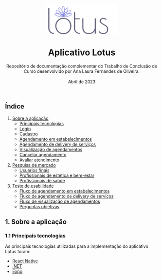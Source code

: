 <p align="center">
  <img src="resources\images\Aplicativo\logo.png" alt="logotipo_lotus" width="auto" height="100">
  <h1 align="center">Aplicativo Lotus</h1>
  <p align="center">
    Repositório de documentação complementar do Trabalho de Conclusão de Curso desenvolvido por Ana Laura Fernandes de Oliveira.
    <br /><br />
    Abril de 2023
  </p>
</p>

<br />

## Índice

1. [Sobre a aplicação](#sobre-a-aplicação)
    - [Principais tecnologias](#principais-tecnologias)
    - [Login](#login)
    - [Cadastro](#cadastro)
    - [Agendamento em estabelecimentos](#agendamento-estabelecimentos)
    - [Agendamento de delivery de serviços](#agendamento-personalizado)
    - [Visualização de agendamentos](#agenda)
    - [Cancelar agendamento](#cancelamento)
    - [Avaliar atendimento](#avaliação)
2. [Pesquisa de mercado](#pesquisa-mercado)
    - [Usuários finais](#usuarios)
    - [Profissionais de estética e bem-estar](#profissionais-estetica)
    - [Profissionais de saúde](#profissionais-saude)
3. [Teste de usabilidade](#teste-usabilidade)
    - [Fluxo de agendamento em estabelecimentos](#teste-agendamento-estabelecimentos)
    - [Fluxo de agendamento de delivery de serviços](#teste-agendamento-personalizado)
    - [Fluxo de visualização de agendamentos](#teste-visualização-de-agendamentos)
    - [Perguntas objetivas](#objetivas)


## 1. Sobre a aplicação
### 1.1 Principais tecnologias
As principais tecnologias utilizadas para a implementação do aplicativo Lotus foram:
- [React Native](https://reactnative.dev/)
- [.NET](https://dotnet.microsoft.com/pt-br/)
- [Expo](https://expo.dev/)

